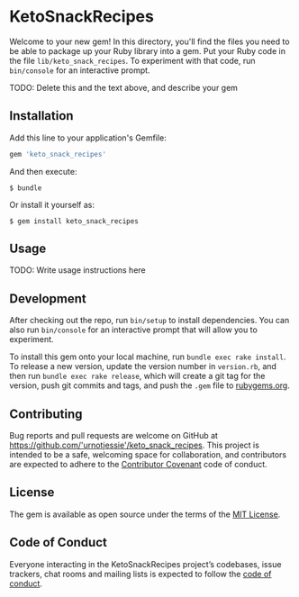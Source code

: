 # KetoSnackRecipes

Welcome to your new gem! In this directory, you'll find the files you need to be able to package up your Ruby library into a gem. Put your Ruby code in the file `lib/keto_snack_recipes`. To experiment with that code, run `bin/console` for an interactive prompt.

TODO: Delete this and the text above, and describe your gem

## Installation

Add this line to your application's Gemfile:

```ruby
gem 'keto_snack_recipes'
```

And then execute:

    $ bundle

Or install it yourself as:

    $ gem install keto_snack_recipes

## Usage

TODO: Write usage instructions here

## Development

After checking out the repo, run `bin/setup` to install dependencies. You can also run `bin/console` for an interactive prompt that will allow you to experiment.

To install this gem onto your local machine, run `bundle exec rake install`. To release a new version, update the version number in `version.rb`, and then run `bundle exec rake release`, which will create a git tag for the version, push git commits and tags, and push the `.gem` file to [rubygems.org](https://rubygems.org).

## Contributing

Bug reports and pull requests are welcome on GitHub at https://github.com/'urnotjessie'/keto_snack_recipes. This project is intended to be a safe, welcoming space for collaboration, and contributors are expected to adhere to the [Contributor Covenant](http://contributor-covenant.org) code of conduct.

## License

The gem is available as open source under the terms of the [MIT License](https://opensource.org/licenses/MIT).

## Code of Conduct

Everyone interacting in the KetoSnackRecipes project’s codebases, issue trackers, chat rooms and mailing lists is expected to follow the [code of conduct](https://github.com/'urnotjessie'/keto_snack_recipes/blob/master/CODE_OF_CONDUCT.md).
